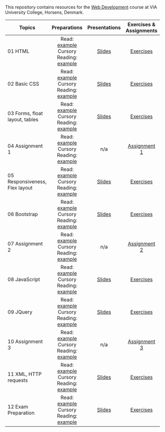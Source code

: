 This repository contains resources for the [Web Development](https://en.via.dk/tmh-courses/web-development) course at VIA University College, Horsens, Denmark.

|Topics |Preparations| Presentations|Exercises & Assignments |
| ------------------------------------------- | :---: | :---: | :---: |
| 01 HTML                             |Read:<br> [example](example.com) <br> Cursory Reading:<br>[example](example.com) | [Slides](https://viaucdk-my.sharepoint.com/:p:/g/personal/mivi_viauc_dk/Ef7KF0Liv01CgCqIxtcOzigBD-FoFArwMP896HfYixFHYw?e=hk5II1) | [Exercises](01%20HTML/README.md) |
| 02 Basic CSS                        |Read:<br> [example](example.com) <br> Cursory Reading:<br>[example](example.com) | [Slides](https://viaucdk-my.sharepoint.com/:p:/g/personal/mivi_viauc_dk/EdRJ22gnOmxBlKpcHpLNNAYB0omlRCI3o76pKVMo7NwzUQ?e=OQgCQh) | [Exercises](02%20Basic%20CSS/README.md) |
| 03 Forms, float layout, tables      |Read:<br> [example](example.com) <br> Cursory Reading:<br>[example](example.com) | [Slides](https://viaucdk-my.sharepoint.com/:p:/g/personal/mivi_viauc_dk/ES8LCNzMtjVNmc5w9osO-oIBxCE0GwlriWd_Oz0ey7a3bQ?e=FgDNc1) | [Exercises](03%20Forms,%20float%20layout,%20tables/README.md) |
| 04 Assignment 1                     |Read:<br> [example](example.com) <br> Cursory Reading:<br>[example](example.com) | n/a | [Assignment 1](04%20Assignment%201/README.md) |
| 05 Responsiveness, Flex layout      |Read:<br> [example](example.com) <br> Cursory Reading:<br>[example](example.com) | [Slides](https://viaucdk-my.sharepoint.com/:p:/g/personal/mivi_viauc_dk/EZ7IBzDRHQZIqz_9S4j93iIBTfauuFJVaE04tl8zG6bQJQ?e=zHgdd9) | [Exercises](05%20Responsiveness,%20Flex%20layout/README.md) |
| 06 Bootstrap                        |Read:<br> [example](example.com) <br> Cursory Reading:<br>[example](example.com) | [Slides](https://viaucdk-my.sharepoint.com/:p:/g/personal/mivi_viauc_dk/EQGtd10T5CZFgEq3qPar2J0BwFTjDRT_ghGch1VeNfXjGg?e=HRLbcp) | [Exercises](06%20Bootstrap/README.md) |
| 07 Assignment 2                     |Read:<br> [example](example.com) <br> Cursory Reading:<br>[example](example.com) | n/a | [Assignment 2](07%20Assignment%202/README.md) |
| 08 JavaScript                       |Read:<br> [example](example.com) <br> Cursory Reading:<br>[example](example.com) | [Slides](https://viaucdk-my.sharepoint.com/:p:/g/personal/mivi_viauc_dk/EVKxLOjV2VJEgJOuo5ehMIYBiAp3-6lE-lmkd_4fej0O-g?e=Rri0Ty) | [Exercises](08%20JavaScript/) |
| 09 JQuery                           |Read:<br> [example](example.com) <br> Cursory Reading:<br>[example](example.com) | [Slides](https://viaucdk-my.sharepoint.com/:p:/g/personal/mivi_viauc_dk/EU0ff0nEOktJmShckIakFv8BAxZd-DUck0xOVSwS1veT7Q?e=LwxrEK) | [Exercises](09%20JQuery/README.md) |
| 10 Assignment 3                     |Read:<br> [example](example.com) <br> Cursory Reading:<br>[example](example.com) | n/a | [Assignment 3](10%20Assignment%203/README.md) |
| 11 XML, HTTP requests               |Read:<br> [example](example.com) <br> Cursory Reading:<br>[example](example.com) | [Slides](https://viaucdk-my.sharepoint.com/:p:/g/personal/mivi_viauc_dk/EbzRTOL_ikdEuWhDGZBHbR4Bt9TlaxqObQmrZfJT2NfBgw?e=FmMoDd) | [Exercises](11%20XML,%20HTTP%20requests/README.md) |
| 12 Exam Preparation                 |Read:<br> [example](example.com) <br> Cursory Reading:<br>[example](example.com) | [Slides](https://viaucdk-my.sharepoint.com/:p:/g/personal/mivi_viauc_dk/ET113v8xhi1Lokyh88o9VLEBeiXGDZ5K2At8i185KwoWJg?e=lWriMC) | [Exercises](12%20Exam%20Preparation/README.md) |

